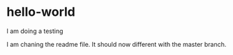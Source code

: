# hello-world
I am doing a testing

I am chaning the readme file. It should now different with the master branch.
